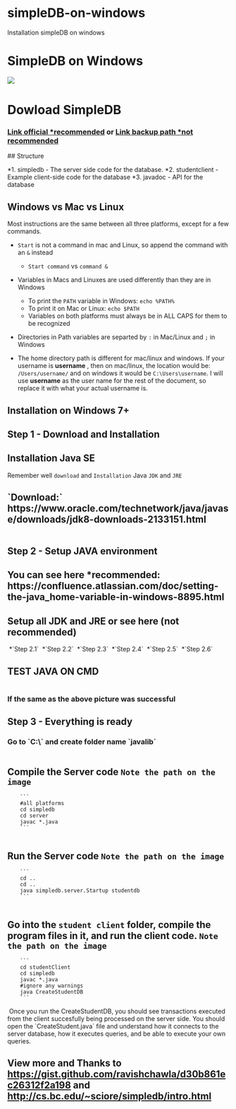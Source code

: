 # simpleDB-on-windows
Installation simpleDB on windows
<h1>SimpleDB on Windows</h1>
<img src="image/AWS Logo.jpg">
<img src="image/pict--amazon-simpledb-aws-database-vector-stencils-library.png" alt="">
<h1>Dowload SimpleDB</h1>
<h3> <a href="simple_db_2.zip">Link official *recommended</a> or <a href="SimpleDB_2.10.zip">Link backup path *not recommended</a></h3>
## Structure

   *1. simpledb - The server side code for the database.
   *2. studentclient - Example client-side code for the database
   *3. javadoc - API for the database

## Windows vs Mac vs Linux

Most instructions are the same between all three platforms, except for a few commands.
* `Start` is not a command in mac and Linux, so append the command with an `&` instead
    * `Start command` vs `command &`

* Variables in Macs and Linuxes are used differently than they are in Windows
    * To print the `PATH` variable in Windows: `echo %PATH%`
    * To print it on Mac or Linux: `echo $PATH`
    * Variables on both platforms must always be in ALL CAPS for them to be recognized

* Directories in Path variables are separted by `:` in Mac/Linux and `;` in Windows
* The home directory path is different for mac/linux and windows. If your username is **username** , then on mac/linux, the location would be: `/Users/username/` and on windows it would be `C:\Users\username`. I will use __username__ as the user name for the rest of the document, so replace it with what your actual username is.
## Installation on Windows 7+

<h2>Step 1 - Download and Installation</h2>

<h2>Installation Java SE</h2>

Remember well `download` and `Installation` Java `JDK` and `JRE`

  <h2> `Download:`  https://www.oracle.com/technetwork/java/javase/downloads/jdk8-downloads-2133151.html</h2>

<img src="image/Untitled.png" alt="">
<h2>Step 2 - Setup JAVA environment</h2>

<h2>You can see here *recommended: https://confluence.atlassian.com/doc/setting-the-java_home-variable-in-windows-8895.html</h2>
<h2>Setup all JDK and JRE or see here (not recommended)</h2>
<img src="image/Untitled1.png" alt="">
      *`Step 2.1`
<img src="image/Untitled2.png" alt="">
      *`Step 2.2`
<img src="image/Untitled3.png" alt="">
      *`Step 2.3`
<img src="image/Untitled4.png" alt="">
      *`Step 2.4`
<img src="image/Untitled5.png" alt="">
      *`Step 2.5`
<img src="image/Untitled6.png" alt="">
      *`Step 2.6`
<img src="image/Untitled7.png" alt="">


## TEST JAVA ON CMD

<img src="image/Untitled8.png" alt="">
<h3>If the same as the above picture was successful</h3>
<h2>Step 3 - Everything is ready</h2>

  <h3>Go to `C:\` and create folder name `javalib`</h3>

<img src="image/Untitled9.png" alt="">

## Compile the Server code `Note the path on the image`

        ```
        #all platforms
        cd simpledb
        cd server
        javac *.java
        ```
        
<img src="image/Untitled10.png" alt="">

## Run the Server code `Note the path on the image`

        ```
        cd ..
        cd ..
        java simpledb.server.Startup studentdb
        ```
        
<img src="image/Untitled11.png" alt="">

## Go into the `student client` folder, compile the program files in it, and run the client code. `Note the path on the image`

        ```
        cd studentClient
        cd simpledb
        javac *.java
        #ignore any warnings
        java CreateStudentDB
        ```
        
<img src="image/Untitled12.png" alt="">
Once you run the CreateStudentDB, you should see transactions executed from the client succesfully being processed on the server side. You should open the `CreateStudent.java` file and understand how it connects to the server database, how it executes queries, and be able to execute your own queries.
    
## View more and Thanks to  https://gist.github.com/ravishchawla/d30b861ec26312f2a198 and http://cs.bc.edu/~sciore/simpledb/intro.html
